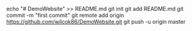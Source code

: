 echo "# DemoWebsite" >> README.md
git init
git add README.md
git commit -m "first commit"
git remote add origin https://github.com/wilcok86/DemoWebsite.git
git push -u origin master
